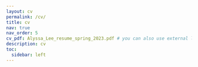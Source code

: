 ```yaml
---
layout: cv
permalink: /cv/
title: cv
nav: true
nav_order: 5
cv_pdf: Alyssa_Lee_resume_spring_2023.pdf # you can also use external links here
description: cv
toc:
  sidebar: left
---
```

